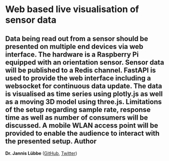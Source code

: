 Web based live visualisation of sensor data
===========================================
Data being read out from a sensor should be presented on multiple end devices via web interface.
The hardware is a Raspberry Pi equipped with an orientation sensor.
Sensor data will be published to a Redis channel.
FastAPI is used to provide the web interface including a websocket for continuous data update.
The data is visualised as time series using plotly.js as well as a moving 3D model using three.js.
Limitations of the setup regarding sample rate, response time as well as number of consumers will be discussed.
A mobile WLAN access point will be provided to enable the audience to interact with the presented setup.
Author
------
**Dr. Jannis Lübbe** ([GitHub](https://github.com/jaluebbe), [Twitter](https://twitter.com/jannis_luebbe))
